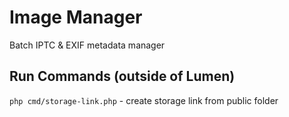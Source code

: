# Image Manager
Batch IPTC & EXIF metadata manager

## Run Commands (outside of Lumen)
`php cmd/storage-link.php` - create storage link from public folder
